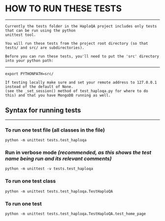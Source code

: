 # HOW TO RUN THESE TESTS
----------------------

    Currently the tests folder in the HaploQA project includes only tests that can be run using the python
    unittest tool.

    You will run these tests from the project root directory (so that tests/ and src/ are subdirectories).

    Before you can run these tests, you'll need to put the 'src' directory into your python path:
* * *

    export PYTHONPATH=src/

    If testing locally make sure and set your remote address to 127.0.0.1 instead of the default of None.
    (see the _set_session() method of test_haploqa.py for where to do this) and that you have MongoDB running as well.

## Syntax for running tests
______________________

### To run one test file (all classes in the file)

    python -m unittest tests.test_haploqa

### Run in verbose mode *(recommended, as this shows the test name being run and its relevant comments)*

    python -m unittest -v tests.test_haploqa

### To run one test class

    python -m unittest tests.test_haploqa.TestHaploQA

### To run one test

    python -m unittest tests.test_haploqa.TestHaploQA.test_home_page
